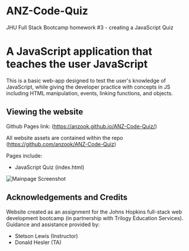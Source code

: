 # ANZ-Code-Quiz
JHU Full Stack Bootcamp homework #3 - creating a JavaScript Quiz
# A JavaScript application that teaches the user JavaScript

This is a basic web-app designed to test the user's knowledge of JavaScript, while giving the developer practice with concepts in JS including HTML manipulation, events, linking functions, and objects.

## Viewing the website

Github Pages link: (https://anzook.github.io/ANZ-Code-Quiz/)

All website assets are contained within the repo (https://github.com/anzook/ANZ-Code-Quiz)

Pages include:
* JavaScript Quiz (index.html)

![Mainpage Screenshot](/PassGenSS.png?raw=true "Password Generator Page")

## Acknowledgements and Credits

Website created as an assignment for the Johns Hopkins full-stack web development bootcamp (in partnership with Trilogy Education Services).
Guidance and assistance provided by:
* Stetson Lewis (Instructor)
* Donald Hesler (TA)
